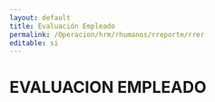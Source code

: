 ```yaml
---
layout: default
title: Evaluación Empleado
permalink: /Operacion/hrm/rhumanos/rreporte/rrer
editable: si
---
```


# EVALUACION EMPLEADO  
